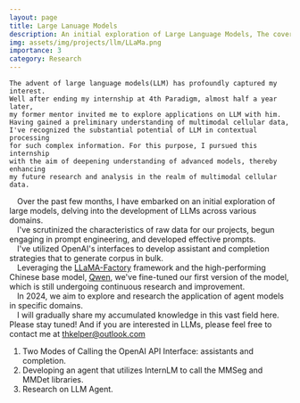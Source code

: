 ```yaml
---
layout: page
title: Large Lanuage Models
description: An initial exploration of Large Language Models, The cover image was created by DALL·E
img: assets/img/projects/llm/LLaMa.png
importance: 3
category: Research 
---
```

    The advent of large language models(LLM) has profoundly captured my interest. 
    Well after ending my internship at 4th Paradigm, almost half a year later, 
    my former mentor invited me to explore applications on LLM with him. 
    Having gained a preliminary understanding of multimodal cellular data, 
    I've recognized the substantial potential of LLM in contextual processing 
    for such complex information. For this purpose, I pursued this internship 
    with the aim of deepening understanding of advanced models, thereby enhancing 
    my future research and analysis in the realm of multimodal cellular data. 


&emsp;Over the past few months, I have embarked on an initial exploration of large models, delving into the development of LLMs across various domains.
 <br />&emsp;I've scrutinized the characteristics of raw data for our projects, begun engaging in prompt engineering, and developed effective prompts.
 <br />&emsp;I've utilized OpenAI's interfaces to develop assistant and completion strategies that to generate corpus in bulk. 
 <br />&emsp;Leveraging the [LLaMA-Factory](https://github.com/hiyouga/LLaMA-Factory) framework and the high-performing Chinese base model, [Qwen](https://tongyi.aliyun.com/), we've fine-tuned our first version of the model, which is still undergoing continuous research and improvement. 
 <br />&emsp;In 2024, we aim to explore and research the application of agent models in specific domains.
 <br />&emsp;I will gradually share my accumulated knowledge in this vast field here. Please stay tuned! And if you are interested in LLMs, please feel free to contact me at thkelper@outlook.com

1. Two Modes of Calling the OpenAI API Interface: assistants and completion.
2. Developing an agent that utilizes InternLM to call the MMSeg and MMDet libraries.
3. Research on LLM Agent.